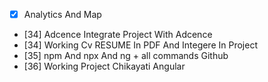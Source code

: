 - [x] Analytics And Map
- [34] Adcence Integrate Project With Adcence
- [34] Working Cv RESUME In PDF And Integere In Project
- [35] npm And npx And ng + all commands Github 
- [36] Working Project Chikayati Angular
